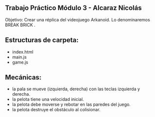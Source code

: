 ## Trabajo Práctico Módulo 3 - Alcaraz Nicolás

Objetivo: Crear una réplica del videojuego Arkanoid. Lo denominaremos BREAK BRICK .

## Estructuras de carpeta:
- index.html
- main.js
- game.js

## Mecánicas:
- la pala se mueve (izquierda, derecha) con las teclas izquierda y derecha.
- la pelota tiene una velocidad inicial.
- la pelota debe moverse y rebotar en las paredes del juego.
- la pelota destruye el obstáculo al colisionar.
